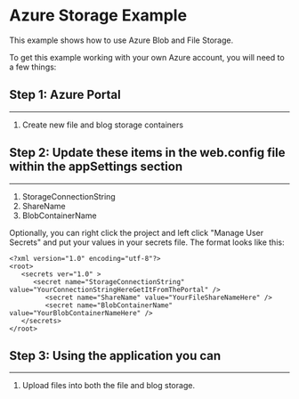 ﻿# Azure Storage Example

This example shows how to use Azure Blob and File Storage.

To get this example working with your own Azure account, you will need to a few things:

## Step 1: Azure Portal
---
1. Create new file and blog storage containers

## Step 2: Update these items in the web.config file within the appSettings section
---
1. StorageConnectionString 
1. ShareName
1. BlobContainerName

Optionally, you can right click the project and left click "Manage User Secrets" and put your values in your secrets file.  The format looks like this:
```
<?xml version="1.0" encoding="utf-8"?>
<root>
   <secrets ver="1.0" >
      <secret name="StorageConnectionString" value="YourConnectionStringHereGetItFromThePortal" />
         <secret name="ShareName" value="YourFileShareNameHere" />
         <secret name="BlobContainerName" value="YourBlobContainerNameHere" />
   </secrets>
</root>
```

## Step 3: Using the application you can 
---
1. Upload files into both the file and blog storage.

